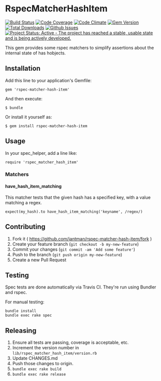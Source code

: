 # RspecMatcherHashItem

[![Build Status](https://travis-ci.org/jantman/rspec-matcher-hash-item.svg?branch=master)](https://travis-ci.org/jantman/rspec-matcher-hash-item)
[![Code Coverage](https://codecov.io/github/jantman/rspec-matcher-hash-item/coverage.svg?branch=master)](https://codecov.io/github/jantman/rspec-matcher-hash-item?branch=master)
[![Code Climate](https://codeclimate.com/github/jantman/rspec-matcher-hash-item/badges/gpa.svg)](https://codeclimate.com/github/jantman/rspec-matcher-hash-item)
[![Gem Version](https://img.shields.io/gem/v/rspec-matcher-hash-item.svg)](https://rubygems.org/gems/rspec-matcher-hash-item)
[![Total Downloads](https://img.shields.io/gem/dt/rspec-matcher-hash-item.svg)](https://rubygems.org/gems/rspec-matcher-hash-item)
[![Github Issues](https://img.shields.io/github/issues/jantman/rspec-matcher-hash-item.svg)](https://github.com/jantman/rspec-matcher-hash-item/issues)
[![Project Status: Active - The project has reached a stable, usable state and is being actively developed.](http://www.repostatus.org/badges/0.1.0/active.svg)](http://www.repostatus.org/#active)

This gem provides some rspec matchers to simplify assertions about
the internal state of has hobjects.

## Installation

Add this line to your application's Gemfile:

    gem 'rspec-matcher-hash-item'

And then execute:

    $ bundle

Or install it yourself as:

    $ gem install rspec-matcher-hash-item

## Usage

In your spec_helper, add a line like:

    require 'rspec_matcher_hash_item'

### Matchers

#### have_hash_item_matching

This matcher tests that the given hash has a specified key, with a
value matching a regex.

    expect(my_hash).to have_hash_item_matching('keyname', /regex/)

## Contributing

1. Fork it ( https://github.com/jantman/rspec-matcher-hash-item/fork )
2. Create your feature branch (`git checkout -b my-new-feature`)
3. Commit your changes (`git commit -am 'Add some feature'`)
4. Push to the branch (`git push origin my-new-feature`)
5. Create a new Pull Request

## Testing

Spec tests are done automatically via Travis CI. They're run using Bundler and rspec.

For manual testing:

    bundle install
    bundle exec rake spec

## Releasing

1. Ensure all tests are passing, coverage is acceptable, etc.
2. Increment the version number in ``lib/rspec_matcher_hash_item/version.rb``
3. Update CHANGES.md
4. Push those changes to origin.
5. ``bundle exec rake build``
6. ``bundle exec rake release``
